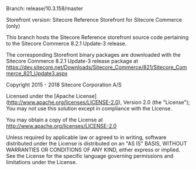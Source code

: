 Branch: release/10.3.158/master

Storefront version: Sitecore Reference Storefront for Sitecore Commerce (only)

This branch hosts the Sitecore Reference storefront source code pertaining to the Sitecore Commerce 8.2.1 Update-3 release.

The corresponding Storefront binary packages are downloaded with the Sitecore Commerce 8.2.1 Update-3 release package at https://dev.sitecore.net/Downloads/Sitecore_Commerce/821/Sitecore_Commerce_821_Update3.aspx



Copyright 2015 - 2018 Sitecore Corporation A/S

Licensed under the [Apache License] (http://www.apache.org/licenses/LICENSE-2.0), Version 2.0 (the "License");
You may not use this solution except in compliance with the License.

You may obtain a copy of the License at http://www.apache.org/licenses/LICENSE-2.0

Unless required by applicable law or agreed to in writing, software distributed under the License is distributed on an "AS IS" BASIS, WITHOUT WARRANTIES OR CONDITIONS OF ANY KIND, either express or implied.
See the License for the specific language governing permissions and limitations under the License.

